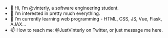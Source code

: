 - 👋 Hi, I’m @vinterly, a software engineering student.
- 👀 I’m interested in pretty much everything.
- 🌱 I’m currently learning web programming - HTML, CSS, JS, Vue, Flask, AJAX...
- 📫 How to reach me: @JustVinterly on Twitter, or just message me here.

<!---
vinterly/vinterly is a ✨ special ✨ repository because its `README.md` (this file) appears on your GitHub profile.
You can click the Preview link to take a look at your changes.
--->
